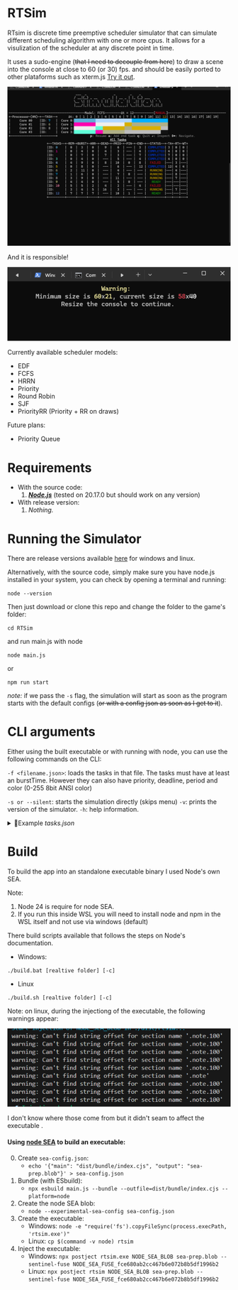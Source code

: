 # RTSim

RTsim is discrete time preemptive scheduler simulator that can simulate different scheduling algorithm with one or more cpus. It allows for a visulization of the scheduler at any discrete point in time.

It uses a sudo-engine (~~that I need to decouple from here~~) to draw a scene into the console at close to 60 (or 30) fps. and should be easily ported to other plataforms such as xterm.js [Try it out](consoleadventure.com/rtsim "RTsim using xterm.js").

![1748068650195](image/Readme/1748068650195.png)

And it is responsible!

![1748069926791](image/Readme/1748069926791.png)

Currently available scheduler models:

* EDF
* FCFS
* HRRN
* Priority
* Round Robin
* SJF
* PriorityRR (Priority + RR on draws)

Future plans:

* Priority Queue

# Requirements

* With the source code:
  1. ***[Node.js](https://nodejs.org/pt)*** (tested on 20.17.0 but should work on any version)
* With release version:
  1. *Nothing.*

# Running the Simulator

There are release versions available [here](/released "Release binaries") for windows and linux.

Alternatively, with the source code, simply make sure you have node.js installed in your system, you can check by opening a terminal and running:

```shell
node --version
```

Then just download or clone this repo and change the folder to the game's folder:

```shell
cd RTSim
```

and run main.js with node

```shell
node main.js
```

or

```shell
npm run start
```

*note:* if we pass the `-s` flag, the simulation will start as soon as the program starts with the default configs (~~or with a config json as soon as I get to it~~).

# CLI arguments

Either using the built executable or with running with node, you can use the following commands on the CLI:

`-f <filename.json>`: loads the tasks in that file. The tasks must have at least an burstTime. However they can also have priority, deadline, period and color (0-255 8bit ANSI color)


`-s or --silent`: starts the simulation directly (skips menu)
`-v`: prints the version of the simulator.
`-h`: help information.

<details>
<summary>📍Example <i>tasks.json</i></summary>
  
```js
[
  {
    "burstTime": 5,
    "priority": 7,
    "deadline": 10,
    "pinToCore": null,
    "period": 10,
    "color": 45
  },
  {
    "burstTime": 3,
    "priority": 5,
    "deadline": 8,
    "pinToCore": null,
    "period": 8,
    "color": 255
  }
 
]
```

</details>


# Build

To build the app into an standalone executable binary I used Node's own SEA.

Note:

1. Node 24 is require for node SEA.
2. If you run this inside WSL you will need to install node and npm in the WSL itself and not use via windows (default)

There build scripts available that follows the steps on Node's documentation.

* Windows:

```shell
./build.bat [realtive folder] [-c]
```

* Linux

```shell
./build.sh [realtive folder] [-c]
```

Note: on linux, during the injectiong of the executable, the following warnings appear:

![1746375077163](image/Readme/1746375077163.png)

I don't know where those come from but
it didn't seam to affect the executable .

#### Using [node SEA](https://nodejs.org/api/single-executable-applications.html) to build an executable:

0. Create `sea-config.json`:
   * ``echo '{"main": "dist/bundle/index.cjs", "output": "sea-prep.blob"}' > sea-config.json``
1. Bundle (with ESbuild):
   * ``npx esbuild main.js --bundle --outfile=dist/bundle/index.cjs --platform=node``
2. Create the node SEA blob:
   * ``node --experimental-sea-config sea-config.json``
3. Create the executable:
   * Windows: ``node -e "require('fs').copyFileSync(process.execPath, 'rtsim.exe')"``
   * Linux: ``cp $(command -v node) rtsim``
4. Inject the executable:
   * Windows: ``npx postject rtsim.exe NODE_SEA_BLOB sea-prep.blob --sentinel-fuse NODE_SEA_FUSE_fce680ab2cc467b6e072b8b5df1996b2``
   * Linux: ``npx postject rtsim NODE_SEA_BLOB sea-prep.blob --sentinel-fuse NODE_SEA_FUSE_fce680ab2cc467b6e072b8b5df1996b2 ``
